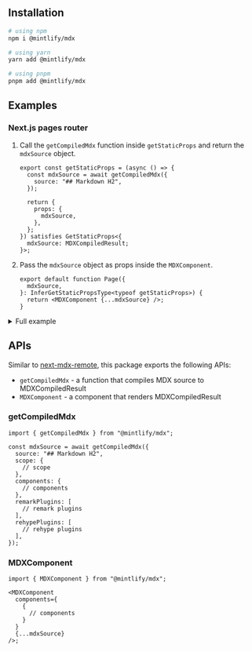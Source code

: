 ## Installation

```bash
# using npm
npm i @mintlify/mdx

# using yarn
yarn add @mintlify/mdx

# using pnpm
pnpm add @mintlify/mdx
```

## Examples

### Next.js pages router

1. Call the `getCompiledMdx` function inside `getStaticProps` and return the `mdxSource` object.

   ```tsx
   export const getStaticProps = (async () => {
     const mdxSource = await getCompiledMdx({
       source: "## Markdown H2",
     });

     return {
       props: {
         mdxSource,
       },
     };
   }) satisfies GetStaticProps<{
     mdxSource: MDXCompiledResult;
   }>;
   ```

2. Pass the `mdxSource` object as props inside the `MDXComponent`.
   ```tsx
   export default function Page({
     mdxSource,
   }: InferGetStaticPropsType<typeof getStaticProps>) {
     return <MDXComponent {...mdxSource} />;
   }
   ```

<details>
  <summary>Full example</summary>

```tsx
import { getCompiledMdx, MDXComponent } from "@mintlify/mdx";
import type { InferGetStaticPropsType, GetStaticProps } from "next";
import type { MDXCompiledResult } from "@mintlify/mdx";
import React from "react";

export const getStaticProps = (async () => {
  const mdxSource = await getCompiledMdx({
    source: "## Markdown H2",
  });

  return {
    props: {
      mdxSource,
    },
  };
}) satisfies GetStaticProps<{
  mdxSource: MDXCompiledResult;
}>;

export default function Page({
  mdxSource,
}: InferGetStaticPropsType<typeof getStaticProps>) {
  return <MDXComponent {...mdxSource} />;
}
```

</details>

## APIs

Similar to [next-mdx-remote](https://github.com/hashicorp/next-mdx-remote), this package exports the following APIs:

- `getCompiledMdx` - a function that compiles MDX source to MDXCompiledResult
- `MDXComponent` - a component that renders MDXCompiledResult

### getCompiledMdx

```tsx
import { getCompiledMdx } from "@mintlify/mdx";

const mdxSource = await getCompiledMdx({
  source: "## Markdown H2",
  scope: {
    // scope
  },
  components: {
    // components
  },
  remarkPlugins: [
    // remark plugins
  ],
  rehypePlugins: [
    // rehype plugins
  ],
});
```

### MDXComponent

```tsx
import { MDXComponent } from "@mintlify/mdx";

<MDXComponent
  components={
    {
      // components
    }
  }
  {...mdxSource}
/>;
```
